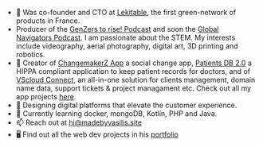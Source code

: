 - 👋 Was co-founder and CTO at <a href="https://www.lekitable.fr">Lekitable</a>, the first green-network of products in France. 
- Producer of the <a href="https://podcast.changemakerz.org/">GenZers to rise! Podcast</a> and soon the <a href="https://globalnavigators.eu/">Global Navigators Podcast</a>. I am passionate about the STEM. My interests include videography, aerial photography, digital art, 3D printing and robotics.
- 📐 Creator of <a href="https://podcast.changemakerz.org/changemakerz">ChangemakerZ App</a> a social change app, <a href="https://madebyvasilis.site/apps">Patients DB 2.0</a> a HIPPA compliant application to keep patient records for doctors, and of <a href="https://cloud.madebyvasilis.site">VScloud Connect</a>, an all-in-one solution for clients management, domain name data, support tickets & project managament etc. Check out all my app projects <a href="https://madebyvasilis.site/apps">here</a>.
- 👀 Designing digital platforms that elevate the customer experience.
- 🌱 Currently learning docker, mongoDB, Kotlin, PHP and Java.
- 📫 Reach out at <a href="mailto:hi@madebyvasilis.site">hi@madebyvasilis.site</a>
- 🖥 Find out all the web dev projects in his <a href="https://www.madebyvasilis.site/portfolio">portfolio</a>

<!---
vskarleas/vskarleas is a ✨ special ✨ repository because its `README.md` (this file) appears on your GitHub profile.
You can click the Preview link to take a look at your changes.
--->
